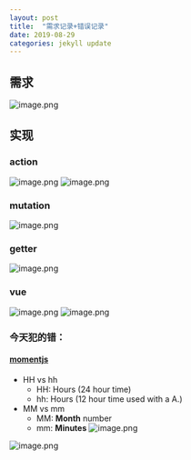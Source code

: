 ```yaml
---
layout: post
title:  "需求记录+错误记录"
date: 2019-08-29
categories: jekyll update
---
```


## 需求
![image.png]({{site.baseurl}}/assets/2019-08-29/1.png)

## 实现
### action
![image.png]({{site.baseurl}}/assets/2019-08-29/2.png)
![image.png]({{site.baseurl}}/assets/2019-08-29/3.png)
### mutation
![image.png]({{site.baseurl}}/assets/2019-08-29/4.png)
### getter
![image.png]({{site.baseurl}}/assets/2019-08-29/5.png)

### vue
![image.png]({{site.baseurl}}/assets/2019-08-29/6.png)
![image.png]({{site.baseurl}}/assets/2019-08-29/7.png)


### 今天犯的错：
#### [momentjs](https://momentjs.com/docs/)
- HH vs hh
  - HH: Hours (24 hour time)
  - hh: Hours (12 hour time used with a A.)
- MM vs mm
  - MM: **Month** number
  - mm: **Minutes**
![image.png]({{site.baseurl}}/assets/2019-08-29/8.png)

![image.png]({{site.baseurl}}/assets/2019-08-29/9.png)